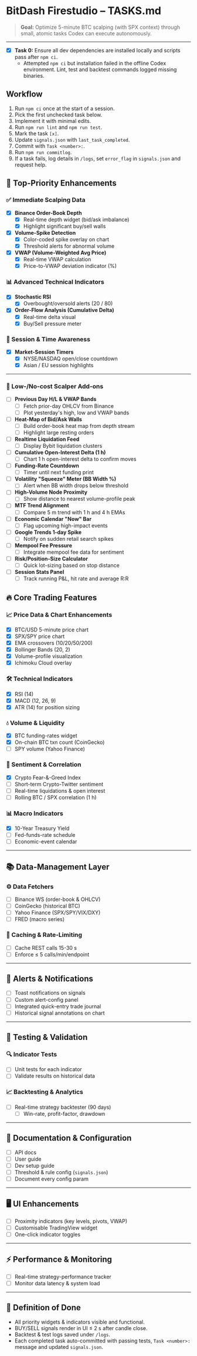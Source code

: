 # BitDash Firestudio – TASKS.md

> **Goal:** Optimize 5-minute BTC scalping (with SPX context) through small, atomic tasks Codex can execute autonomously.

---
- [x] **Task 0:** Ensure all dev dependencies are installed locally and scripts pass after `npm ci`.
  - Attempted `npm ci` but installation failed in the offline Codex environment.
    Lint, test and backtest commands logged missing binaries.

## Workflow
1. Run `npm ci` once at the start of a session.
2. Pick the first unchecked task below.
3. Implement it with minimal edits.
4. Run `npm run lint` and `npm run test`.
5. Mark the task `[x]`.
6. Update `signals.json` with `last_task_completed`.
7. Commit with `Task <number>:`.
8. Run `npm run commitlog`.
9. If a task fails, log details in `/logs`, set `error_flag` in `signals.json` and request help.

## 🚀 Top-Priority Enhancements

### ✅ Immediate Scalping Data

- [x] **Binance Order-Book Depth**
  - [x] Real-time depth widget (bid/ask imbalance)
  - [x] Highlight significant buy/sell walls
- [x] **Volume-Spike Detection**
  - [x] Color-coded spike overlay on chart
  - [x] Threshold alerts for abnormal volume
- [x] **VWAP (Volume-Weighted Avg Price)**
  - [x] Real-time VWAP calculation
  - [x] Price-to-VWAP deviation indicator (%)

### 📊 Advanced Technical Indicators

- [x] **Stochastic RSI**
  - [x] Overbought/oversold alerts (20 / 80)
- [x] **Order-Flow Analysis (Cumulative Delta)**
  - [x] Real-time delta visual
  - [x] Buy/Sell pressure meter

### 📅 Session & Time Awareness

- [x] **Market-Session Timers**
  - [x] NYSE/NASDAQ open/close countdown
  - [x] Asian / EU session highlights

---
### 🧩 Low-/No-cost Scalper Add-ons

- [ ] **Previous Day H/L & VWAP Bands**
  - [ ] Fetch prior-day OHLCV from Binance
  - [ ] Plot yesterday's high, low and VWAP bands
- [ ] **Heat-Map of Bid/Ask Walls**
  - [ ] Build order-book heat map from depth stream
  - [ ] Highlight large resting orders
- [ ] **Realtime Liquidation Feed**
  - [ ] Display Bybit liquidation clusters
- [ ] **Cumulative Open-Interest Delta (1 h)**
  - [ ] Chart 1 h open-interest delta to confirm moves
- [ ] **Funding-Rate Countdown**
  - [ ] Timer until next funding print
- [ ] **Volatility "Squeeze" Meter (BB Width %)**
  - [ ] Alert when BB width drops below threshold
- [ ] **High-Volume Node Proximity**
  - [ ] Show distance to nearest volume-profile peak
- [ ] **MTF Trend Alignment**
  - [ ] Compare 5 m trend with 1 h and 4 h EMAs
- [ ] **Economic Calendar "Now" Bar**
  - [ ] Flag upcoming high-impact events
- [ ] **Google Trends 1-day Spike**
  - [ ] Notify on sudden retail search spikes
- [ ] **Mempool Fee Pressure**
  - [ ] Integrate mempool fee data for sentiment
- [ ] **Risk/Position-Size Calculator**
  - [ ] Quick lot-sizing based on stop distance
- [ ] **Session Stats Panel**
  - [ ] Track running P&L, hit rate and average R:R

## 🔥 Core Trading Features

### 📈 Price Data & Chart Enhancements

- [x] BTC/USD 5-minute price chart
- [x] SPX/SPY price chart
- [x] EMA crossovers (10/20/50/200)
- [x] Bollinger Bands (20, 2)
- [x] Volume-profile visualization
- [x] Ichimoku Cloud overlay

### 🛠 Technical Indicators

- [x] RSI (14)
- [x] MACD (12, 26, 9)
- [x] ATR (14) for position sizing

### 💧 Volume & Liquidity

- [x] BTC funding-rates widget
- [x] On-chain BTC txn count (CoinGecko)
- [ ] SPY volume (Yahoo Finance)

### 🎯 Sentiment & Correlation

- [x] Crypto Fear-&-Greed Index
- [ ] Short-term Crypto-Twitter sentiment
- [ ] Real-time liquidations & open interest
- [ ] Rolling BTC / SPX correlation (1 h)

### 📊 Macro Indicators

- [x] 10-Year Treasury Yield
- [ ] Fed-funds-rate schedule
- [ ] Economic-event calendar

---

## 📚 Data-Management Layer

### ⚙️ Data Fetchers

- [ ] Binance WS (order-book & OHLCV)
- [ ] CoinGecko (historical BTC)
- [ ] Yahoo Finance (SPX/SPY/VIX/DXY)
- [ ] FRED (macro series)

### 🔄 Caching & Rate-Limiting

- [ ] Cache REST calls 15-30 s
- [ ] Enforce ≤ 5 calls/min/endpoint

---

## 🚨 Alerts & Notifications

- [ ] Toast notifications on signals
- [ ] Custom alert-config panel
- [ ] Integrated quick-entry trade journal
- [ ] Historical signal annotations on chart

---

## 🧪 Testing & Validation

### 🔍 Indicator Tests

- [ ] Unit tests for each indicator
- [ ] Validate results on historical data

### 📈 Backtesting & Analytics

- [ ] Real-time strategy backtester (90 days)
  - [ ] Win-rate, profit-factor, drawdown

---

## 📖 Documentation & Configuration

- [ ] API docs
- [ ] User guide
- [ ] Dev setup guide
- [ ] Threshold & rule config (`signals.json`)
- [ ] Document every config param

---

## 🖥 UI Enhancements

- [ ] Proximity indicators (key levels, pivots, VWAP)
- [ ] Customisable TradingView widget
- [ ] One-click indicator toggles

---

## ⚡ Performance & Monitoring

- [ ] Real-time strategy-performance tracker
- [ ] Monitor data latency & system load

---

## 🎯 Definition of Done

- All priority widgets & indicators visible and functional.
- BUY/SELL signals render in UI ≤ 2 s after candle close.
- Backtest & test logs saved under `/logs`.
- Each completed task auto-committed with passing tests, `Task <number>:` message and updated `signals.json`.
